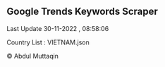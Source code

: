 

## Google Trends Keywords Scraper 
 
Last Update 30-11-2022 , 08:58:06

Country List :
VIETNAM.json



© Abdul Muttaqin 
